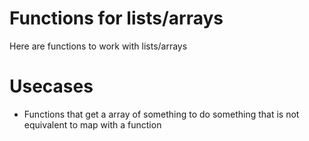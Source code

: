 # Functions for lists/arrays

Here are functions to work with lists/arrays

# Usecases

- Functions that get a array of something to do something that is not equivalent to map with a function